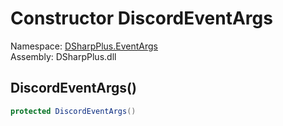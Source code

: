# Constructor DiscordEventArgs

Namespace: [DSharpPlus.EventArgs](DSharpPlus.EventArgs.md)  
Assembly: DSharpPlus.dll

## <a id="DSharpPlus_EventArgs_DiscordEventArgs__ctor"></a>DiscordEventArgs\(\)

```csharp
protected DiscordEventArgs()
```

